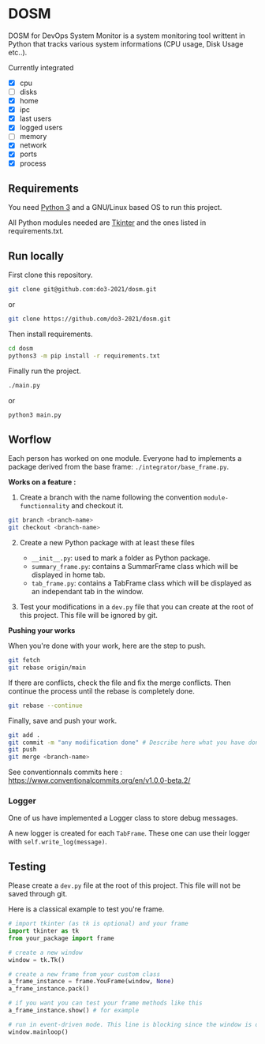 # DOSM
DOSM for DevOps System Monitor is a system monitoring tool writtent in Python that tracks various system informations (CPU usage, Disk Usage etc..).

Currently integrated
- [x] cpu
- [ ] disks
- [x] home
- [x] ipc
- [x] last users
- [x] logged users
- [ ] memory
- [x] network
- [x] ports
- [x] process

## Requirements

You need [Python 3](https://www.python.org/downloads/) and a GNU/Linux based OS to run this project.

All Python modules needed are [Tkinter](https://docs.python.org/fr/3/library/tkinter.html) and the ones listed in requirements.txt.

## Run locally

First clone this repository.

```bash
git clone git@github.com:do3-2021/dosm.git
```
or
```bash
git clone https://github.com/do3-2021/dosm.git
```

Then install requirements.

```bash
cd dosm
pythons3 -m pip install -r requirements.txt
```

Finally run the project.
```bash
./main.py
```
or
```bash
python3 main.py
```

## Worflow

Each person has worked on one module. Everyone had to implements a package derived from the base frame: `./integrator/base_frame.py`.

**Works on a feature :**

1. Create a branch with the name following the convention `module-functionnality` and checkout it.

```bash
git branch <branch-name>
git checkout <branch-name>
```

2. Create a new Python package with at least these files
   - `__init__.py`: used to mark a folder as Python package.
   - `summary_frame.py`: contains a SummarFrame class which will be displayed in home tab.
   - `tab_frame.py`: contains a TabFrame class which will be displayed as an independant tab in the window.

3. Test your modifications in a `dev.py` file that you can create at the root of this project. This file will be ignored by git.

**Pushing your works**

When you're done with your work, here are the step to push.

```bash
git fetch
git rebase origin/main 
```

If there are conflicts, check the file and fix the merge conflicts. Then continue the process until the rebase is completely done.

```bash
git rebase --continue
```

Finally, save and push your work.

```bash
git add .
git commit -m "any modification done" # Describe here what you have done
git push
git merge <branch-name>
```

See conventionnals commits here : https://www.conventionalcommits.org/en/v1.0.0-beta.2/

### Logger

One of us have implemented a Logger class to store debug messages.

A new logger is created for each `TabFrame`. These one can use their logger with `self.write_log(message)`.

## Testing

Please create a `dev.py` file at the root of this project. This file will not be saved through git.

Here is a classical example to test you're frame.

```python
# import tkinter (as tk is optional) and your frame
import tkinter as tk
from your_package import frame

# create a new window
window = tk.Tk()

# create a new frame from your custom class
a_frame_instance = frame.YouFrame(window, None)
a_frame_instance.pack()

# if you want you can test your frame methods like this
a_frame_instance.show() # for example

# run in event-driven mode. This line is blocking since the window is opened
window.mainloop()
```
